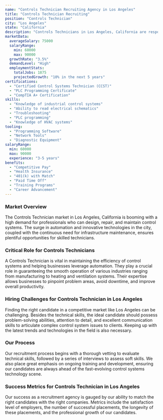 ```yaml
---
name: "Controls Technician Recruiting Agency in Los Angeles"
title: "Controls Technician Recruiting"
position: "Controls Technician"
city: "Los Angeles"
state: "California"
description: "Controls Technicians in Los Angeles, California are responsible for the installation, maintenance, and repair of control systems and providing technical support to the other team members."
marketData:
  averageSalary: 75000
  salaryRange:
    min: 60000
    max: 90000
  growthRate: "3.5%"
  demandLevel: "High"
  employmentStats:
    totalJobs: 1875
    projectedGrowth: "10% in the next 5 years"
certifications:
  - "Certified Control Systems Technician (CCST)"
  - "PLC Programming Certificate"
  - "CompTIA A+ Certification"
skills:
  - "Knowledge of industrial control systems"
  - "Ability to read electrical schematics"
  - "Troubleshooting"
  - "PLC programming"
  - "Knowledge of HVAC systems"
tooling:
  - "Programming Software"
  - "Network Tools"
  - "Diagnostic Equipment"
salaryRange:
  min: 60000
  max: 90000
  experience: "3-5 years"
benefits:
  - "Competitive Pay"
  - "Health Insurance"
  - "401(k) with Match"
  - "Paid Time Off"
  - "Training Programs"
  - "Career Advancement"
---
```


### Market Overview
The Controls Technician market in Los Angeles, California is booming with a high demand for professionals who can design, repair, and maintain control systems. The surge in automation and innovative technologies in the city, coupled with the continuous need for infrastructure maintenance, ensures plentiful opportunities for skilled technicians.

### Critical Role for Controls Technicians
A Controls Technician is vital in maintaining the efficiency of control systems and helping businesses leverage automation. They play a crucial role in guaranteeing the smooth operation of various industries ranging from manufacturing to heating and ventilation systems. Their expertise allows businesses to pinpoint problem areas, avoid downtime, and improve overall productivity.

### Hiring Challenges for Controls Technician in Los Angeles
Finding the right candidate in a competitive market like Los Angeles can be challenging. Besides the technical skills, the ideal candidate should possess problem-solving abilities, attention to detail, and excellent communication skills to articulate complex control system issues to clients. Keeping up with the latest trends and technologies in the field is also necessary.

### Our Process
Our recruitment process begins with a thorough vetting to evaluate technical skills, followed by a series of interviews to assess soft skills. We also place great emphasis on ongoing training and development, ensuring our candidates are always ahead of the fast-evolving control systems technology scene.

### Success Metrics for Controls Technician in Los Angeles
Our success as a recruitment agency is gauged by our ability to match the right candidates with the right companies. Metrics include the satisfaction level of employers, the number of successful placements, the longevity of these placements, and the professional growth of our candidates.
